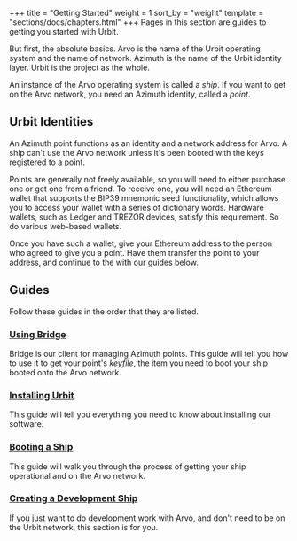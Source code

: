 +++
title = "Getting Started"
weight = 1
sort_by = "weight"
template = "sections/docs/chapters.html"
+++
Pages in this section are guides to getting you started with Urbit.

But first, the absolute basics. Arvo is the name of the Urbit operating system and the name of network. Azimuth is the name of the Urbit identity layer. Urbit is the project as the whole.

An instance of the Arvo operating system is called a _ship_. If you want to get on the Arvo network, you need an Azimuth identity, called a _point_.

## Urbit Identities

An Azimuth point functions as an identity and a network address for Arvo. A ship can't use the Arvo network unless it's been booted with the keys registered to a point.

Points are generally not freely available, so you will need to either purchase one or get one from a friend. To receive one, you will need an Ethereum wallet that supports the BIP39 mnemonic seed functionality, which allows you to access your wallet with a series of dictionary words. Hardware wallets, such as Ledger and TREZOR devices, satisfy this requirement. So do various web-based wallets.

Once you have such a wallet, give your Ethereum address to the person who agreed to give you a point. Have them transfer the point to your address, and continue to the with our guides below.

## Guides

Follow these guides in the order that they are listed.

### [Using Bridge](using-bridge)

Bridge is our client for managing Azimuth points. This guide will tell you how to use it to get your point's _keyfile_, the item you need to boot your ship booted onto the Arvo network.

### [Installing Urbit](installing-urbit)

This guide will tell you everything you need to know about installing our software.

### [Booting a Ship](booting-a-ship)

This guide will walk you through the process of getting your ship operational and on the Arvo network.

### [Creating a Development Ship](creating-a-development-ship)

If you just want to do development work with Arvo, and don't need to be on the Urbit network, this section is for you.
